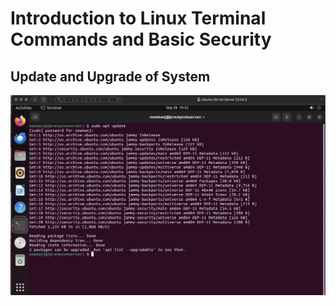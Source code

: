 # Introduction to Linux Terminal Commands and Basic Security

## Update and Upgrade of System
![update](images/updatesystem.png)
